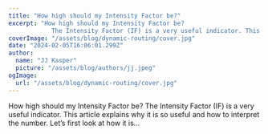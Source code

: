 ```yaml
---
title: "How high should my Intensity Factor be?"
excerpt: "How high should my Intensity Factor be?
            The Intensity Factor (IF) is a very useful indicator. This article explains why it is so useful and how to interpret the number. Let’s first look at"
coverImage: "/assets/blog/dynamic-routing/cover.jpg"
date: "2024-02-05T16:06:01.299Z"
author:
  name: "JJ Kasper"
  picture: "/assets/blog/authors/jj.jpeg"
ogImage:
  url: "/assets/blog/dynamic-routing/cover.jpg"
---
```


How high should my Intensity Factor be?
            The Intensity Factor (IF) is a very useful indicator. This article explains why it is so useful and how to interpret the number. Let’s first look at how it is…
